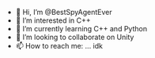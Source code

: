 - 👋 Hi, I’m @BestSpyAgentEver
- 👀 I’m interested in C++
- 🌱 I’m currently learning C++ and Python
- 💞️ I’m looking to collaborate on Unity
- 📫 How to reach me: ... idk

<!---
BestSpyAgentEver/BestSpyAgentEver is a ✨ special ✨ repository because its `README.md` (this file) appears on your GitHub profile.
You can click the Preview link to take a look at your changes.
--->
